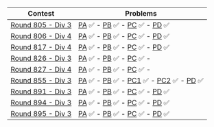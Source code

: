 | Contest                                                  | Problems                                                                                                                                                                                                                                                                                                                                                                                                                                                                                                                                                                                                                        |
|----------------------------------------------------------|---------------------------------------------------------------------------------------------------------------------------------------------------------------------------------------------------------------------------------------------------------------------------------------------------------------------------------------------------------------------------------------------------------------------------------------------------------------------------------------------------------------------------------------------------------------------------------------------------------------------------------|
| [Round 805 - Div 3](https://codeforces.com/contest/1702) | [PA](https://github.com/GeorgeBeshay/ProblemSolving/blob/main/CodeForcesContests/R805_D3/PA_RoundDownThePrice.java) ✅ - [PB](https://github.com/GeorgeBeshay/ProblemSolving/blob/main/CodeForcesContests/R805_D3/PB_PolycarpWritesAStringFromMemory.java) ✅ - [PC](https://github.com/GeorgeBeshay/ProblemSolving/blob/main/CodeForcesContests/R805_D3/PC_TrainAndQueries.java) ✅ - [PD](https://github.com/GeorgeBeshay/ProblemSolving/blob/main/CodeForcesContests/R805_D3/PD_NotACheapString.java) ✅                                                                                                                         |
| [Round 806 - Div 4](https://codeforces.com/contest/1703) | [PA](https://github.com/GeorgeBeshay/ProblemSolving/blob/main/CodeForcesContests/R806_D4/PA_YESorYES.java) ✅ - [PB](https://github.com/GeorgeBeshay/ProblemSolving/blob/main/CodeForcesContests/R806_D4/PB_ICPCBalloons.java) ✅ - [PC](https://github.com/GeorgeBeshay/ProblemSolving/blob/main/CodeForcesContests/R806_D4/PC_Cypher.java) ✅ - [PD](https://github.com/GeorgeBeshay/ProblemSolving/blob/main/CodeForcesContests/R806_D4/PD_DoubleStrings.java) ✅                                                                                                                                                                |
| [Round 817 - Div 4](https://codeforces.com/contest/1722) | [PA](https://github.com/GeorgeBeshay/ProblemSolving/blob/main/CodeForcesContests/R817_D4/PA_SpellCheck.java) ✅ - [PB](https://github.com/GeorgeBeshay/ProblemSolving/blob/main/CodeForcesContests/R817_D4/PB_Colourblindness.java) ✅ - [PC](https://github.com/GeorgeBeshay/ProblemSolving/blob/main/CodeForcesContests/R817_D4/PC_WordGame.java) ✅ - [PD](https://github.com/GeorgeBeshay/ProblemSolving/blob/main/CodeForcesContests/R817_D4/PD_Line.java) ✅                                                                                                                                                                  |
| [Round 826 - Div 3](https://codeforces.com/contest/1741) | [PA](https://github.com/GeorgeBeshay/ProblemSolving/blob/main/CodeForcesContests/R826_D3/PA_CompareTShirtSizes.cpp) ✅ - [PB](https://github.com/GeorgeBeshay/ProblemSolving/blob/main/CodeForcesContests/R826_D3/PB_FunnyPermutation.cpp) ✅ - [PC](https://github.com/GeorgeBeshay/ProblemSolving/blob/main/CodeForcesContests/R826_D3/PC_MinimizeTheThickness.cpp) ✅ - <!-- [PD]() ✅ -->                                                                                                                                                                                                                                       |
| [Round 827 - Div 4](https://codeforces.com/contest/1742) | [PA](https://github.com/GeorgeBeshay/ProblemSolving/blob/main/CodeForcesContests/R827_D4/PA_Sum.cpp) ✅ - [PB](https://github.com/GeorgeBeshay/ProblemSolving/blob/main/CodeForcesContests/R827_D4/PB_Increasing.cpp) ✅ - [PC](https://github.com/GeorgeBeshay/ProblemSolving/blob/main/CodeForcesContests/R827_D4/PC_Stripes.cpp) ✅ - <!-- [PD]() ✅ -->                                                                                                                                                                                                                                                                         |
| [Round 855 - Div 3](https://codeforces.com/contest/1800) | [PA](https://github.com/GeorgeBeshay/ProblemSolving/blob/main/CodeForcesContests/R855_D3/PA_IsItACat.cpp) ✅ - [PB](https://github.com/GeorgeBeshay/ProblemSolving/blob/main/CodeForcesContests/R855_D3/PB_CountTheNumberOfPairs.cpp) ✅ - [PC1](https://github.com/GeorgeBeshay/ProblemSolving/blob/main/CodeForcesContests/R855_D3/PC1_PoweringTheHeroEasyVersion.cpp) ✅ - [PC2](https://github.com/GeorgeBeshay/ProblemSolving/blob/main/CodeForcesContests/R855_D3/PC2_PoweringTheHeroHardVersion.cpp) ✅ - [PD](https://github.com/GeorgeBeshay/ProblemSolving/blob/main/CodeForcesContests/R855_D3/PD_RemoveTwoLetters.cpp) ✅ |
| [Round 891 - Div 3](https://codeforces.com/contest/1857)| [PA](https://github.com/GeorgeBeshay/ProblemSolving/blob/main/CodeForcesContests/R891_D3/PA.cpp) ✅ - [PB](https://github.com/GeorgeBeshay/ProblemSolving/blob/main/CodeForcesContests/R891_D3/PB.cpp) ✅ - [PC](https://github.com/GeorgeBeshay/ProblemSolving/blob/main/CodeForcesContests/R891_D3/PC.cpp) ✅ - [PD](https://github.com/GeorgeBeshay/ProblemSolving/blob/main/CodeForcesContests/R891_D3/PC.cpp) ✅|
| [Round 894 - Div 3](https://codeforces.com/contest/1862) | [PA](https://github.com/GeorgeBeshay/ProblemSolving/blob/main/CodeForcesContests/R894_D3/PA.cpp) ✅ - [PB](https://github.com/GeorgeBeshay/ProblemSolving/blob/main/CodeForcesContests/R894_D3/PB.cpp) ✅ - [PC](https://github.com/GeorgeBeshay/ProblemSolving/blob/main/CodeForcesContests/R894_D3/PC.cpp) ✅ - [PD](https://github.com/GeorgeBeshay/ProblemSolving/blob/main/CodeForcesContests/R894_D3/PD.cpp) ✅                                                                                                                                                                                                               |
| [Round 895 - Div 3](https://codeforces.com/contest/1872) | [PA](https://github.com/GeorgeBeshay/ProblemSolving/blob/main/CodeForcesContests/R895_D3/PA.cpp) ✅ - [PB](https://github.com/GeorgeBeshay/ProblemSolving/blob/main/CodeForcesContests/R895_D3/PB.cpp) ✅ - [PC](https://github.com/GeorgeBeshay/ProblemSolving/blob/main/CodeForcesContests/R895_D3/PC.cpp) ✅ - [PD](https://github.com/GeorgeBeshay/ProblemSolving/blob/main/CodeForcesContests/R895_D3/PD.cpp) ✅                                                                                                                                                                                                               |